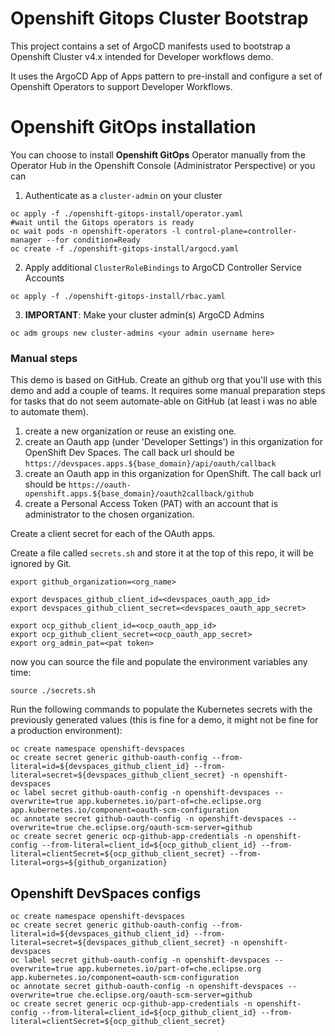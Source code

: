 # Openshift Gitops Cluster Bootstrap

This project contains a set of ArgoCD manifests used to bootstrap a Openshift Cluster v4.x intended for Developer workflows demo.

It uses the ArgoCD App of Apps pattern to pre-install and configure a set of Openshift Operators to support Developer Workflows.

# Openshift GitOps installation
You can choose to install **Openshift GitOps** Operator manually from the Operator Hub in the Openshift Console (Administrator Perspective) or you can

 1. Authenticate as a `cluster-admin` on your cluster
```
oc apply -f ./openshift-gitops-install/operator.yaml
#wait until the Gitops operators is ready
oc wait pods -n openshift-operators -l control-plane=controller-manager --for condition=Ready
oc create -f ./openshift-gitops-install/argocd.yaml
```

 2. Apply additional `ClusterRoleBindings` to ArgoCD Controller Service Accounts
```
oc apply -f ./openshift-gitops-install/rbac.yaml
```

 3. **IMPORTANT**: Make your cluster admin(s) ArgoCD Admins
```
oc adm groups new cluster-admins <your admin username here>
```

### Manual steps

This demo is based on GitHub. Create an github org that you'll use with this demo and add a couple of teams.
It requires some manual preparation steps for tasks that do not seem automate-able on GitHub (at least i was no able to automate them).

1. create a new organization or reuse an existing one.
2. create an Oauth app (under 'Developer Settings') in this organization for OpenShift Dev Spaces. The call back url should be `https://devspaces.apps.${base_domain}/api/oauth/callback`
3. create an Oauth app in this organization for OpenShift. The call back url should be `https://oauth-openshift.apps.${base_domain}/oauth2callback/github`
4. create a Personal Access Token (PAT) with an account that is administrator to the chosen organization.

Create a client secret for each of the OAuth apps.

Create a file called `secrets.sh` and store it at the top of this repo, it will be ignored by Git.

```shell
export github_organization=<org_name>

export devspaces_github_client_id=<devspaces_oauth_app_id>
export devspaces_github_client_secret=<devspaces_oauth_app_secret>

export ocp_github_client_id=<ocp_oauth_app_id>
export ocp_github_client_secret=<ocp_oauth_app_secret>
export org_admin_pat=<pat token>
```

now you can source the file and populate the environment variables any time:

```shell
source ./secrets.sh
```

Run the following commands to populate the Kubernetes secrets with the previously generated values (this is fine for a demo, it might not be fine for a production environment):

```shell
oc create namespace openshift-devspaces
oc create secret generic github-oauth-config --from-literal=id=${devspaces_github_client_id} --from-literal=secret=${devspaces_github_client_secret} -n openshift-devspaces
oc label secret github-oauth-config -n openshift-devspaces --overwrite=true app.kubernetes.io/part-of=che.eclipse.org app.kubernetes.io/component=oauth-scm-configuration
oc annotate secret github-oauth-config -n openshift-devspaces --overwrite=true che.eclipse.org/oauth-scm-server=github
oc create secret generic ocp-github-app-credentials -n openshift-config --from-literal=client_id=${ocp_github_client_id} --from-literal=clientSecret=${ocp_github_client_secret} --from-literal=orgs=${github_organization}
```

## Openshift DevSpaces configs

```
oc create namespace openshift-devspaces
oc create secret generic github-oauth-config --from-literal=id=${devspaces_github_client_id} --from-literal=secret=${devspaces_github_client_secret} -n openshift-devspaces
oc label secret github-oauth-config -n openshift-devspaces --overwrite=true app.kubernetes.io/part-of=che.eclipse.org app.kubernetes.io/component=oauth-scm-configuration
oc annotate secret github-oauth-config -n openshift-devspaces --overwrite=true che.eclipse.org/oauth-scm-server=github
oc create secret generic ocp-github-app-credentials -n openshift-config --from-literal=client_id=${ocp_github_client_id} --from-literal=clientSecret=${ocp_github_client_secret}
```